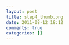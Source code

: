 ```yaml
---
layout: post
title: step4_thumb.png
date: 2011-08-12 18:12
comments: true
categories: []
---
```


